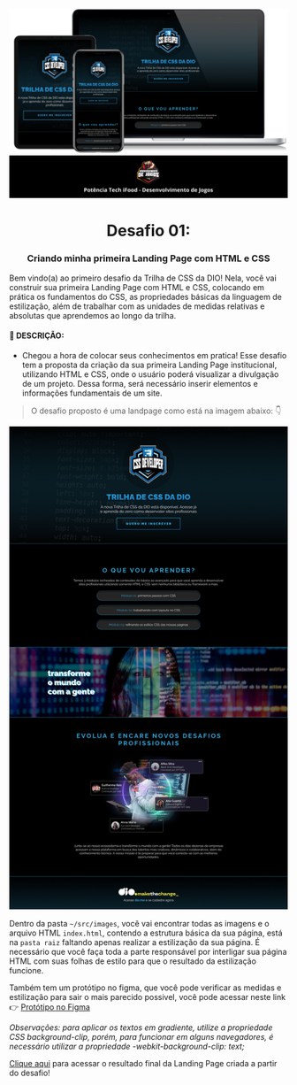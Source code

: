 ![Alt text](src/images/dispositivos.png)
![Alt text](src/images/desenvolvimento-de-jogos.png)
<h1 align="center">Desafio 01:</h1>
<h3 align="center">Criando minha primeira Landing Page com HTML e CSS</h3>

Bem vindo(a) ao primeiro desafio da Trilha de CSS da DIO! Nela, você vai construir sua primeira Landing Page com HTML e CSS, colocando em prática os fundamentos do CSS, as propriedades básicas da linguagem de estilização, além de trabalhar com as unidades de medidas relativas e absolutas que aprendemos ao longo da trilha.

#### 🔖 DESCRIÇÃO:
* Chegou a hora de colocar seus conhecimentos em pratica! Esse desafio tem a proposta da criação da sua primeira Landing Page institucional, utilizando HTML e CSS, onde o usuário poderá visualizar a divulgação de um projeto. Dessa forma, será necessário inserir elementos e informações fundamentais de um site.

> O desafio proposto é uma landpage como está na imagem abaixo: 👇

![Image](src/images/landpage.png)

Dentro da pasta ```~/src/images```, você vai encontrar todas as imagens e o arquivo HTML ```index.html```, contendo a estrutura básica da sua página, está na ```pasta raiz``` faltando apenas
realizar a estilização da sua página. É necessário que você faça toda a parte responsável por interligar sua página HTML com suas folhas
de estilo para que o resultado da estilização funcione.

Também tem um protótipo no figma, que você pode verificar as medidas e estilização para sair o mais parecido possivel, você pode acessar neste link 👉 [Protótipo no Figma](https://www.figma.com/file/K1WeTc2SwzKRYMjUv6sMpX/DIO---Desafio-01?type=design&node-id=22469%3A101&mode=design&t=2yYndTkyVeu8zv9R-1)

*Observações: para aplicar os textos em gradiente, utilize a propriedade CSS background-clip, porém, para funcionar em alguns navegadores, é necessário utilizar a propriedade -webkit-background-clip: text;*

[Clique aqui](https://micheleambrosio.github.io/dio-trilha-css-desafio-01/) para acessar o resultado final da Landing Page criada a partir do desafio!